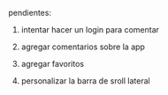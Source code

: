 pendientes:

1) intentar hacer un login para comentar

2) agregar comentarios sobre la app

3) agregar favoritos

6) personalizar la barra de sroll lateral
